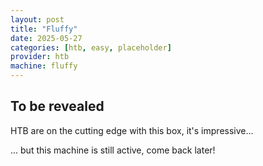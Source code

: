 ```yaml
---
layout: post
title: "Fluffy"
date: 2025-05-27
categories: [htb, easy, placeholder]
provider: htb
machine: fluffy
---
```


## To be revealed
HTB are on the cutting edge with this box, it's impressive...

... but this machine is still active, come back later!
